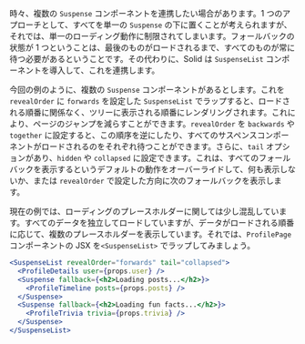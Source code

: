 時々、複数の `Suspense` コンポーネントを連携したい場合があります。1 つのアプローチとして、すべてを単一の `Suspense` の下に置くことが考えられますが、それでは、単一のローディング動作に制限されてしまいます。フォールバックの状態が 1 つということは、最後のものがロードされるまで、すべてのものが常に待つ必要があるということです。その代わりに、Solid は `SuspenseList` コンポーネントを導入して、これを連携します。

今回の例のように、複数の `Suspense` コンポーネントがあるとします。これを `revealOrder` に `forwards` を設定した `SuspenseList` でラップすると、ロードされる順番に関係なく、ツリーに表示される順番にレンダリングされます。これにより、ページのジャンプを減らすことができます。`revealOrder` を `backwards` や `together` に設定すると、この順序を逆にしたり、すべてのサスペンスコンポーネントがロードされるのをそれぞれ待つことができます。さらに、`tail` オプションがあり、`hidden` や `collapsed` に設定できます。これは、すべてのフォールバックを表示するというデフォルトの動作をオーバーライドして、何も表示しないか、または `revealOrder` で設定した方向に次のフォールバックを表示します。

現在の例では、ローディングのプレースホルダーに関しては少し混乱しています。すべてのデータを独立してロードしていますが、データがロードされる順番に応じて、複数のプレースホルダーを表示しています。それでは、`ProfilePage` コンポーネントの JSX を`<SuspenseList>` でラップしてみましょう。

```jsx
<SuspenseList revealOrder="forwards" tail="collapsed">
  <ProfileDetails user={props.user} />
  <Suspense fallback={<h2>Loading posts...</h2>}>
    <ProfileTimeline posts={props.posts} />
  </Suspense>
  <Suspense fallback={<h2>Loading fun facts...</h2>}>
    <ProfileTrivia trivia={props.trivia} />
  </Suspense>
</SuspenseList>
```
